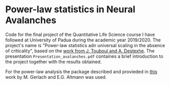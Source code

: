 # Power-law statistics in Neural Avalanches

Code for the final project of the Quantitative Life Science course I have followed at University of Padua during the academic year 2019/2020.
The project's name is "Power-law statistics adn universal scaling in the absence of criticality", based on the [work from J. Touboul and A. Destexhe](https://arxiv.org/abs/1503.08033).
The presentation `Presentation_avalanches.pdf` containes a brief introduction to the project together with the results obtained.

For the power-law analysis the package described and provieded in [this](https://arxiv.org/abs/1904.11624) work by M. Gerlach and E.G. Altmann was used.
